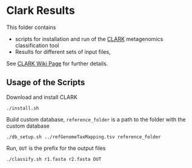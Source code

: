 # Clark Results

This folder contains

 * scripts for installation and run of the [CLARK](http://clark.cs.ucr.edu/) metagenomics classification tool
 * Results for different sets of input files,

See [CLARK Wiki Page](https://github.com/ACHG2018/metagenomics-classification-tools/wiki/CLARK) for further details.

## Usage of the Scripts

Download and install CLARK
```
./install.sh
```

Build custom database, `reference_folder` is a path to the folder with the custom database
```
./db_setup.sh ../refGenomeTaxMapping.tsv reference_folder
```

Run, `OUT` is the prefix for the output files
```
./classify.sh r1.fasta r2.fasta OUT
```
